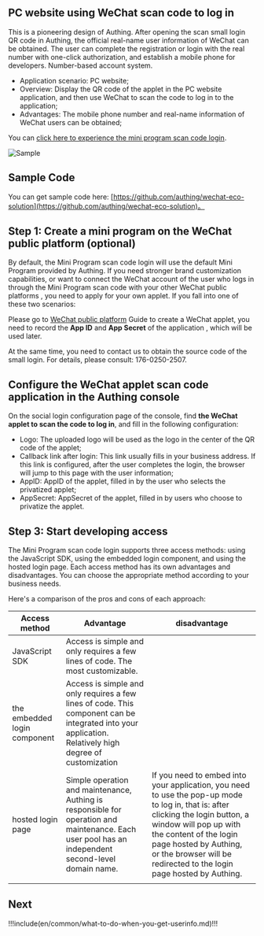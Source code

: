 ## PC website using WeChat scan code to log in

<LastUpdated/>

This is a pioneering design of Authing. After opening the scan small login QR code in Authing, the official real-name user information of WeChat can be obtained. The user can complete the registration or login with the real number with one-click authorization, and establish a mobile phone for developers. Number-based account system.

- Application scenario: PC website;
- Overview: Display the QR code of the applet in the PC website application, and then use WeChat to scan the code to log in to the application;
- Advantages: The mobile phone number and real-name information of WeChat users can be obtained;

You can [click here to experience the mini program scan code login](https://authing.cn/developer/).

![Sample](../images/wxapp-scaning-demo.gif)

## Sample Code

You can get sample code here: [https://github.com/authing/wechat-eco-solution](https://github.com/authing/wechat-eco-solution)。

## Step 1: Create a mini program on the WeChat public platform (optional)

By default, the Mini Program scan code login will use the default Mini Program provided by Authing. If you need stronger brand customization capabilities, or want to connect the WeChat account of the user who logs in through the Mini Program scan code with your other WeChat public platforms , you need to apply for your own applet. If you fall into one of these two scenarios:

Please go to [WeChat public platform](https://mp.weixin.qq.com/wxopen/waregister?action=step1) Guide to create a WeChat applet, you need to record the **App ID** and **App Secret** of the application , which will be used later.

At the same time, you need to contact us to obtain the source code of the small login. For details, please consult: 176-0250-2507.

## Configure the WeChat applet scan code application in the Authing console

On the social login configuration page of the console, find **the WeChat applet to scan the code to log in**, and fill in the following configuration:

- Logo: The uploaded logo will be used as the logo in the center of the QR code of the applet;
- Callback link after login: This link usually fills in your business address. If this link is configured, after the user completes the login, the browser will jump to this page with the user information;
- AppID: AppID of the applet, filled in by the user who selects the privatized applet;
- AppSecret: AppSecret of the applet, filled in by users who choose to privatize the applet.

## Step 3: Start developing access

The Mini Program scan code login supports three access methods: using the JavaScript SDK, using the embedded login component, and using the hosted login page. Each access method has its own advantages and disadvantages. You can choose the appropriate method according to your business needs.

Here's a comparison of the pros and cons of each approach:

| Access method                | Advantage                                                                                                                                               | disadvantage                                                                                                                                                                                                                                                                       |
| ---------------------------- | ------------------------------------------------------------------------------------------------------------------------------------------------------- | ---------------------------------------------------------------------------------------------------------------------------------------------------------------------------------------------------------------------------------------------------------------------------------- |
| JavaScript SDK               | Access is simple and only requires a few lines of code. The most customizable.                                                                          |                                                                                                                                                                                                                                                                                    |
| the embedded login component | Access is simple and only requires a few lines of code. This component can be integrated into your application. Relatively high degree of customization |                                                                                                                                                                                                                                                                                    |
| hosted login page            | Simple operation and maintenance, Authing is responsible for operation and maintenance. Each user pool has an independent second-level domain name.     | If you need to embed into your application, you need to use the pop-up mode to log in, that is: after clicking the login button, a window will pop up with the content of the login page hosted by Authing, or the browser will be redirected to the login page hosted by Authing. |
|                              |

<StackSelector snippet="social-login" selectLabel="Type" :order="['sdk', 'embeded-component', 'hosted-page']"/>

## Next

!!!include(en/common/what-to-do-when-you-get-userinfo.md)!!!
